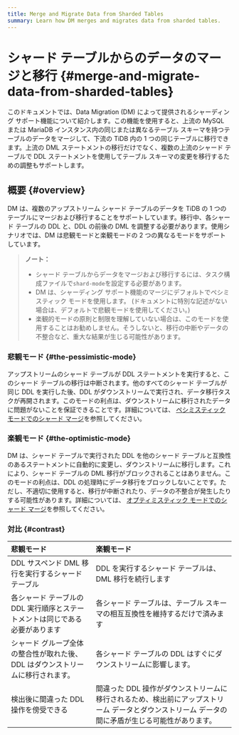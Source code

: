 ```yaml
---
title: Merge and Migrate Data from Sharded Tables
summary: Learn how DM merges and migrates data from sharded tables.
---
```


# シャード テーブルからのデータのマージと移行 {#merge-and-migrate-data-from-sharded-tables}

このドキュメントでは、Data Migration (DM) によって提供されるシャーディング サポート機能について紹介します。この機能を使用すると、上流の MySQL または MariaDB インスタンス内の同じまたは異なるテーブル スキーマを持つテーブルのデータをマージして、下流の TiDB 内の 1 つの同じテーブルに移行できます。上流の DML ステートメントの移行だけでなく、複数の上流のシャード テーブルで DDL ステートメントを使用してテーブル スキーマの変更を移行するための調整もサポートします。

## 概要 {#overview}

DM は、複数のアップストリーム シャード テーブルのデータを TiDB の 1 つのテーブルにマージおよび移行することをサポートしています。移行中、各シャード テーブルの DDL と、DDL の前後の DML を調整する必要があります。使用シナリオでは、DM は悲観モードと楽観モードの 2 つの異なるモードをサポートしています。

> **ノート：**
>
> -   シャード テーブルからデータをマージおよび移行するには、タスク構成ファイルで`shard-mode`を設定する必要があります。
> -   DM は、シャーディング サポート機能のマージにデフォルトでペシミスティック モードを使用します。 (ドキュメントに特別な記述がない場合は、デフォルトで悲観モードを使用してください。)
> -   楽観的モードの原則と制限を理解していない場合は、このモードを使用することはお勧めしません。そうしないと、移行の中断やデータの不整合など、重大な結果が生じる可能性があります。

### 悲観モード {#the-pessimistic-mode}

アップストリームのシャード テーブルが DDL ステートメントを実行すると、このシャード テーブルの移行は中断されます。他のすべてのシャード テーブルが同じ DDL を実行した後、DDL がダウンストリームで実行され、データ移行タスクが再開されます。このモードの利点は、ダウンストリームに移行されたデータに問題がないことを保証できることです。詳細については、 [ペシミスティック モードでのシャード マージ](/dm/feature-shard-merge-pessimistic.md)を参照してください。

### 楽観モード {#the-optimistic-mode}

DM は、シャード テーブルで実行された DDL を他のシャード テーブルと互換性のあるステートメントに自動的に変更し、ダウンストリームに移行します。これにより、シャード テーブルの DML 移行がブロックされることはありません。このモードの利点は、DDL の処理時にデータ移行をブロックしないことです。ただし、不適切に使用すると、移行が中断されたり、データの不整合が発生したりする可能性があります。詳細については、 [オプティミスティック モードでのシャード マージ](/dm/feature-shard-merge-optimistic.md)を参照してください。

### 対比 {#contrast}

| 悲観モード                                      | 楽観モード                                                                        |
| :----------------------------------------- | :--------------------------------------------------------------------------- |
| DDL サスペンド DML 移行を実行するシャード テーブル             | DDL を実行するシャード テーブルは、DML 移行を続行します                                             |
| 各シャード テーブルの DDL 実行順序とステートメントは同じである必要があります  | 各シャード テーブルは、テーブル スキーマの相互互換性を維持するだけで済みます                                      |
| シャード グループ全体の整合性が取れた後、DDL はダウンストリームに移行されます。 | 各シャード テーブルの DDL はすぐにダウンストリームに影響します。                                          |
| 検出後に間違った DDL 操作を傍受できる                      | 間違った DDL 操作がダウンストリームに移行されるため、検出前にアップストリーム データとダウンストリーム データの間に矛盾が生じる可能性があります。 |

